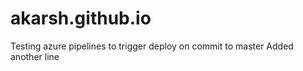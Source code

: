 # akarsh.github.io
Testing azure pipelines to trigger deploy on commit to master
Added another line


